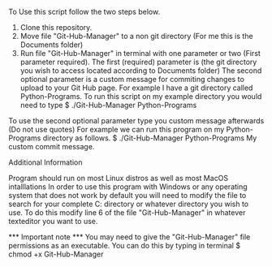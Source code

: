 To Use this script follow the two steps below.

1. Clone this repository.
2. Move file "Git-Hub-Manager" to a non git directory (For me this is the Documents folder)
3. Run file "Git-Hub-Manager" in terminal with one parameter or two (First parameter required).
The first (required) parameter is (the git directory you wish to access located according to Documents folder)
The second optional parameter is a custom message for commiting changes to upload to your Git Hub page.
For example I have a git directory called Python-Programs.
To run this script on my example directory you would need to type
    $ ./Git-Hub-Manager Python-Programs
    
To use the second optional parameter type you custom message afterwards (Do not use quotes)
For example we can run this program on my Python-Programs directory as follows.
    $ ./Git-Hub-Manager Python-Programs My custom commit message.

Additional Information

  Program should run on most Linux distros as well as most MacOS intalllations 
  In order to use this program with Windows or any operating system that does not work by default
  you will need to modify the file to search for your complete C: directory or
  whatever directory you wish to use. 
  To do this modify line 6 of the file "Git-Hub-Manager" in whatever texteditor you want to use.

***  Important note ***
    You may need to give the "Git-Hub-Manager" file permissions as an executable. 
    You can do this by typing in terminal
    $ chmod +x Git-Hub-Manager
    
